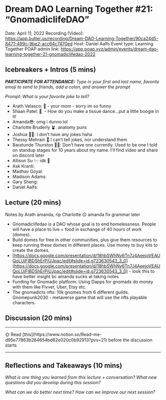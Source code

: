 # Dream DAO Learning Together #21: “GnomadiclifeDAO”

Date: April 11, 2022
Recording (Video): https://app.butter.us/recording/Dream-DAO-Learning-Together/90ca24d5-8471-499c-9be2-acc64c7470ed
Host: Daniel Aalfs
Event type: Learning Together
POAP admin link: https://app.poap.xyz/admin/events/dream-dao-learning-together-21-gnomadiclifedao-2022

## Icebreakers + Intros (5 mins)

***PARTICIPATE FOR ATTENDANCE:** Type in your first and last name, favorite emoji to send to friends, add a colon, and answer the prompt*

*Prompt: What is your favorite joke to tell?*

- Arath Velasco: 🌱 - your mom - sorry im so funny
- Shaan Patel: 🍄  - How do you make a tissue dance...put a little boogie in it!
- Amanda😎: omg i dunno lol
- Charlotte Bruderly 🪴: anatomy puns
- Joshua ✌🏻: I don’t have any jokes haha
- Thessy Mehrain 🦋 I can’t tell jokes, nor understand them
- Baratunde Thurston ✊🏾: Don’t have one currently. Used to be one I told on standup stages for 10 years about my name. I’ll find video and share on discord later
- Allison Su ✨: idk 🤡
- Ask Kranti:
- Madhav Goyal:
- Madison Adams:
- Gary Sheng:
- Daniel Aalfs:

## Lecture (20 mins)

Notes by Arath amanda, rip Charlotte 😔 amanda fix grammar later

- Gnomadiclifedao is a DAO whose goal is to end homelessness. People will have a place to live + food in exchange of 40 hours of work (domes).
- Build domes for free in other communities, plus give them resources to keep running these domes in different places. Use money to buy kits to create the domes.
- [https://docs.google.com/presentation/d/18hbSWhNy6Tn7J4AeejoVEAUQoLUjFIBDShErPiUJpac/edit#slide=id.g723630543_3_0](https://docs.google.com/presentation/d/18hbSWhNy6Tn7J4AeejoVEAUQoLUjFIBDShErPiUJpac/edit#slide=id.g723630543_3_0) - look this to have better insight bc amanda sucks at taking notes
- Funding for Gnomadic platform. Using Dapps for gnomads do money with them like Fivver, Uber, Etsy etc.
- The gnomadicts nfts: 10k gnomes from 6 different guilds. Gnomepunk2030 - metaverse game that will use the nfts playable characters.

## Discussion (20 mins)

---

<aside>
🌞 Read [this](https://www.notion.so/Read-me-d95e77863b284654bd62e020c0b92913?pvs=21) before the discussion starts

</aside>

---

## Reflections and Takeaways (10 mins)

*What is one thing you learned from this lecture + conversation? What new questions did you develop during this session?*

*What can we do better next time? How can we improve our next session?*